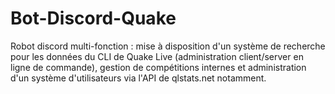 # Bot-Discord-Quake
Robot discord multi-fonction : mise à disposition d'un système de recherche pour les données du CLI de Quake Live (administration client/server en ligne de commande), gestion de compétitions internes  et administration d'un système d'utilisateurs via l'API de qlstats.net notamment.
